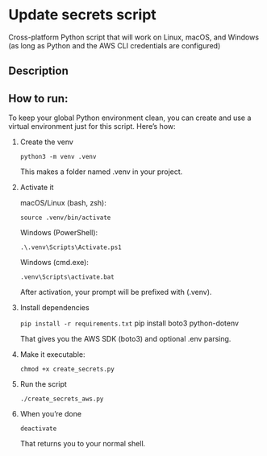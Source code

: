 # Update secrets script
Cross-platform Python script that will work on Linux, macOS, and Windows (as long as Python and the AWS CLI credentials are configured)

## Description

## How to run:

To keep your global Python environment clean, you can create and use a virtual environment just for this script. Here’s how:

1. Create the venv

    ```python3 -m venv .venv```

    This makes a folder named .venv in your project.

2. Activate it

    macOS/Linux (bash, zsh):

    ```source .venv/bin/activate```

    Windows (PowerShell):

    ```.\.venv\Scripts\Activate.ps1```

    Windows (cmd.exe):

    ```.venv\Scripts\activate.bat```

    After activation, your prompt will be prefixed with (.venv).

3. Install dependencies

    ```pip install -r requirements.txt```
pip install boto3 python-dotenv

    That gives you the AWS SDK (boto3) and optional .env parsing.

4. Make it executable:

    ```chmod +x create_secrets.py```

5. Run the script

    ```./create_secrets_aws.py```

6. When you’re done

    ```deactivate```

    That returns you to your normal shell.
